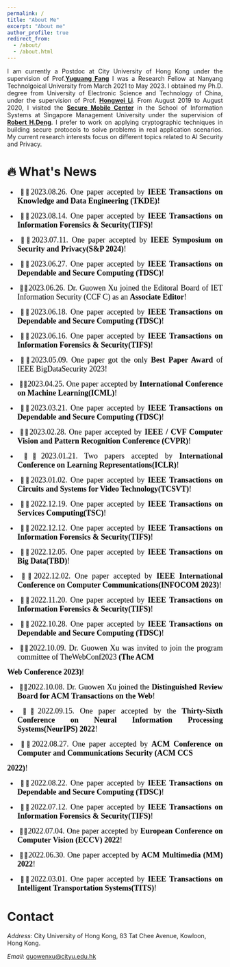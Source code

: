 ```yaml
---
permalink: /
title: "About Me"
excerpt: "About me"
author_profile: true
redirect_from: 
  - /about/
  - /about.html
---
```


<p align="justify">I am currently a Postdoc at City University of Hong Kong under the supervision of Prof.<a href = "https://www.cs.cityu.edu.hk/~yugufang/"><b>Yuguang Fang</b></a> I was a  Research  Fellow at Nanyang Technolgoical University from March 2021 to May 2023. I obtained my Ph.D. degree from University of Electronic Science and Technology of China, under the supervision of Prof. <a href = "https://scholar.google.com.hk/citations?hl=zh-CN&user=-o6u2gwAAAAJ&view_op=list_works&sortby=pubdate"><b>Hongwei Li</b></a>. From August 2019 to August 2020,  I visited the  <a href = "https://smc.smu.edu.sg/"><b>Secure Mobile Center</b></a> in the School of Information Systems at Singapore Management University under the supervision of <a href = "http://www.mysmu.edu/faculty/robertdeng/"><b>Robert H.Deng</b></a>. I prefer to work on applying cryptographic techniques in building secure protocols to solve problems in real application scenarios. My current research interests focus on different topics related to AI Security and Privacy.</p>


  🔥 What's News
======
- <p align="justify"> &nbsp;🎉🎉<font face="Times New Roman" color=black size=4>2023.08.26. One paper accepted by <b>IEEE Transactions on Knowledge and Data Engineering (TKDE)!</b></font></p>
- <p align="justify">&nbsp;🎉🎉<font face="Times New Roman" color=black size=4>2023.08.14. One paper accepted by <b>IEEE Transactions on Information Forensics & Security(TIFS)</b>!</font></p>
-  <p align="justify">&nbsp;🎉🎉<font face="Times New Roman" color=black size=4>2023.07.11. One paper  accepted by  <b>IEEE Symposium on Security and Privacy(S&P 2024)</b>!</font></p>
-  <p align="justify">&nbsp;🎉🎉<font face="Times New Roman" color=black size=4>2023.06.27. One paper  accepted by  <b>IEEE Transactions on Dependable and Secure Computing (TDSC)</b>!</font></p>
-  <p align="justify">&nbsp;🎉🎉<font face="Times New Roman" color=black size=4>2023.06.26. Dr. Guowen Xu joined the Editoral Board of  IET Information Security (CCF C) as an  <b>Associate Editor</b>!</font></p> 
-  <p align="justify">&nbsp;🎉🎉<font face="Times New Roman" color=black size=4>2023.06.18. One paper  accepted by  <b>IEEE Transactions on Dependable and Secure Computing (TDSC)</b>!</font></p>
-  <p align="justify">&nbsp;🎉🎉<font face="Times New Roman" color=black size=4>2023.06.16. One paper accepted by  <b>IEEE Transactions on Information Forensics & Security(TIFS)</b>!</font></p>
-  <p align="justify">&nbsp;🎉🎉<font face="Times New Roman" color=black size=4>2023.05.09. One paper  got the only  <b>Best Paper Award</b> of IEEE BigDataSecurity 2023!</font></p>
-  <p align="justify">&nbsp;🎉🎉<font face="Times New Roman" color=black size=4>2023.04.25. One paper  accepted by  <b>International Conference on Machine Learning(ICML)</b>!</font></p>
-  <p align="justify">&nbsp;🎉🎉<font face="Times New Roman" color=black size=4>2023.03.21. One paper  accepted by  <b>IEEE Transactions on Dependable and Secure Computing (TDSC)</b>!</font></p>
-  <p align="justify">&nbsp;🎉🎉<font face="Times New Roman" color=black size=4>2023.02.28. One paper accepted by  <b>IEEE / CVF Computer Vision and Pattern Recognition Conference (CVPR)</b>!</font></p>
-  <p align="justify">&nbsp;🎉🎉<font face="Times New Roman" color=black size=4>2023.01.21. Two papers accepted by  <b>International Conference on Learning Representations(ICLR)</b>!</font></p>
-  <p align="justify">&nbsp;🎉🎉<font face="Times New Roman" color=black size=4>2023.01.02. One paper accepted by  <b>IEEE Transactions on Circuits and Systems for Video Technology(TCSVT)</b>!</font></p>
-  <p align="justify">&nbsp;🎉🎉<font face="Times New Roman" color=black size=4>2022.12.19. One paper accepted by  <b>IEEE Transactions on Services Computing(TSC)</b>!</font></p>
-  <p align="justify">&nbsp;🎉🎉<font face="Times New Roman" color=black size=4>2022.12.12. One paper accepted by  <b>IEEE Transactions on Information Forensics & Security(TIFS)</b>!</font></p>
-  <p align="justify">&nbsp;🎉🎉<font face="Times New Roman" color=black size=4>2022.12.05. One paper accepted by  <b>IEEE Transactions on Big Data(TBD)</b>!</font></p>
-  <p align="justify">&nbsp;🎉🎉<font face="Times New Roman" color=black size=4>2022.12.02. One paper accepted by  <b>IEEE International Conference on Computer Communications(INFOCOM 2023)</b>!</font></p>
-  <p align="justify">&nbsp;🎉🎉<font face="Times New Roman" color=black size=4>2022.11.20. One paper accepted by  <b>IEEE Transactions on Information Forensics & Security(TIFS)</b>!</font></p>
-  <p align="justify">&nbsp;🎉🎉<font face="Times New Roman" color=black size=4>2022.10.28. One paper  accepted by  <b>IEEE Transactions on Dependable and Secure Computing (TDSC)</b>!</font></p>
-  <p align="justify">&nbsp;🎉🎉<font face="Times New Roman" color=black size=4>2022.10.09. Dr. Guowen Xu was invited to join the program committee of TheWebConf2023  <b>(The ACM
Web Conference 2023)</b>!</font></p>
-  <p align="justify">&nbsp;🎉🎉<font face="Times New Roman" color=black size=4>2022.10.08. Dr. Guowen Xu joined the  <b>Distinguished Review Board for ACM Transactions on the Web</b>!</font></p>
-  <p align="justify">&nbsp;🎉🎉<font face="Times New Roman" color=black size=4>2022.09.15. One paper  accepted by the  <b>Thirty-Sixth Conference on Neural Information Processing Systems(NeurIPS) 2022</b>!</font></p>
-  <p align="justify">&nbsp;🎉🎉<font face="Times New Roman" color=black size=4>2022.08.27. One paper  accepted by  <b>ACM Conference on Computer and Communications Security (ACM CCS
2022)</b>!</font></p>
-  <p align="justify">&nbsp;🎉🎉<font face="Times New Roman" color=black size=4>2022.08.22. One paper  accepted by  <b>IEEE Transactions on Dependable and Secure Computing (TDSC)</b>!</font></p>
-  <p align="justify">&nbsp;🎉🎉<font face="Times New Roman" color=black size=4>2022.07.12. One paper accepted by  <b>IEEE Transactions on Information Forensics & Security(TIFS)</b>!</font></p>
-  <p align="justify">&nbsp;🎉🎉<font face="Times New Roman" color=black size=4>2022.07.04. One paper accepted by  <b>European Conference on Computer Vision (ECCV) 2022</b>!</font></p>
-  <p align="justify">&nbsp;🎉🎉<font face="Times New Roman" color=black size=4>2022.06.30. One paper accepted by  <b>ACM Multimedia (MM) 2022</b>!</font></p> 
-  <p align="justify">&nbsp;🎉🎉<font face="Times New Roman" color=black size=4>2022.03.01. One paper accepted by  <b>IEEE Transactions on Intelligent Transportation Systems(TITS)</b>!</font></p>



Contact
======
*Address*: City University of Hong Kong, 83 Tat Chee Avenue, Kowloon, Hong Kong.

*Email*: guowenxu@cityu.edu.hk


